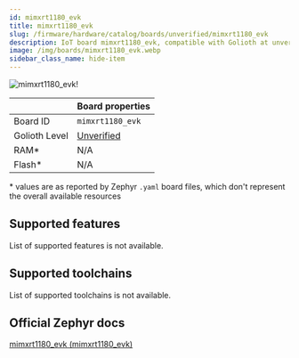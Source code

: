```yaml
---
id: mimxrt1180_evk
title: mimxrt1180_evk
slug: /firmware/hardware/catalog/boards/unverified/mimxrt1180_evk
description: IoT board mimxrt1180_evk, compatible with Golioth at unverified level.
image: /img/boards/mimxrt1180_evk.webp
sidebar_class_name: hide-item
---
```


[//]: # (This is an auto-generated file, do not edit! Changes to it will be lost upon re-generation)

![mimxrt1180_evk!](/img/boards/mimxrt1180_evk.webp "mimxrt1180_evk")

|                | Board properties     |
| -------------  | -------------------- |
| Board ID       | `mimxrt1180_evk` |
| Golioth Level  | [Unverified](/firmware/hardware#unverified-boards) |
| RAM*           | N/A |
| Flash*         | N/A |

\* values are as reported by Zephyr `.yaml` board files, which don't represent the overall available resources



## Supported features

List of supported features is not available.

## Supported toolchains

List of supported toolchains is not available.

## Official Zephyr docs

[mimxrt1180_evk (mimxrt1180_evk)](https://docs.zephyrproject.org/latest/boards/nxp/mimxrt1180_evk/doc/index.html)
